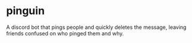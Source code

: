 # pinguin
A discord bot that pings people and quickly deletes the message, leaving friends confused on who pinged them and why.
